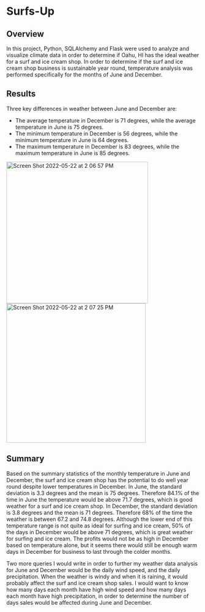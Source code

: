 # Surfs-Up

## Overview
In this project, Python, SQLAlchemy and Flask were used to analyze and visualize climate data in order to determine if Oahu, HI has the ideal weather for a surf and ice cream shop. In order to determine if the surf and ice cream shop business is sustainable year round, temperature analysis was performed specifically for the months of June and December.


## Results


Three key differences in weather between June and December are:
- The average temperature in December is 71 degrees, while the average temperature in June is 75 degrees.
- The minimum temperature in December is 56 degrees, while the minimum temperature in June is 64 degrees.
- The maximum temperature in December is 83 degrees, while the maximum temperature in June is 85 degrees.

<img width="370" alt="Screen Shot 2022-05-22 at 2 06 57 PM" src="https://user-images.githubusercontent.com/101693004/170893046-80f1572a-e6aa-4467-948a-322f16bccbaa.png">

<img width="364" alt="Screen Shot 2022-05-22 at 2 07 25 PM" src="https://user-images.githubusercontent.com/101693004/170893052-1a3a6063-5332-4b73-bc3f-799a95ca0797.png">


## Summary
Based on the summary statistics of the monthly temperature in June and December, the surf and ice cream shop has the potential to do well year round despite lower temperatures in December. In June, the standard deviation is 3.3 degrees and the mean is 75 degrees. Therefore 84.1% of the time in June the temperature would be above 71.7 degrees, which is good weather for a surf and ice cream shop. In December, the standard deviation is 3.8 degrees and the mean is 71 degrees. Therefore 68% of the time the weather is between 67.2 and 74.8 degrees. Although the lower end of this temperature range is not quite as ideal for surfing and ice cream, 50% of the days in December would be above 71 degrees, which is great weather for surfing and ice cream. The profits would not be as high in December based on temperature alone, but it seems there would still be enough warm days in December for business to last through the colder months.

Two more queries I would write in order to further my weather data analysis for June and December would be the daily wind speed, and the daily precipitation. When the weather is windy and when it is raining, it would probably affect the surf and ice cream shop sales. I would want to know how many days each month have high wind speed and how many days each month have high precipitation, in order to determine the number of days sales would be affected during June and December.
